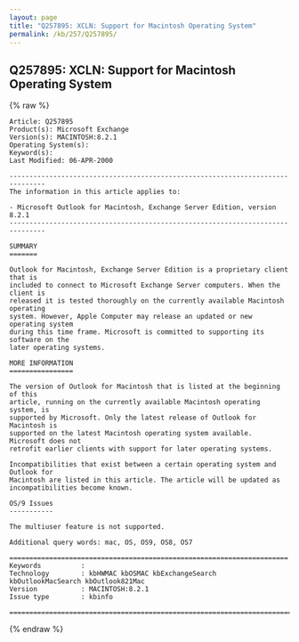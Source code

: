 ```yaml
---
layout: page
title: "Q257895: XCLN: Support for Macintosh Operating System"
permalink: /kb/257/Q257895/
---
```


## Q257895: XCLN: Support for Macintosh Operating System

{% raw %}

	Article: Q257895
	Product(s): Microsoft Exchange
	Version(s): MACINTOSH:8.2.1
	Operating System(s): 
	Keyword(s): 
	Last Modified: 06-APR-2000
	
	-------------------------------------------------------------------------------
	The information in this article applies to:
	
	- Microsoft Outlook for Macintosh, Exchange Server Edition, version 8.2.1 
	-------------------------------------------------------------------------------
	
	SUMMARY
	=======
	
	Outlook for Macintosh, Exchange Server Edition is a proprietary client that is
	included to connect to Microsoft Exchange Server computers. When the client is
	released it is tested thoroughly on the currently available Macintosh operating
	system. However, Apple Computer may release an updated or new operating system
	during this time frame. Microsoft is committed to supporting its software on the
	later operating systems.
	
	MORE INFORMATION
	================
	
	The version of Outlook for Macintosh that is listed at the beginning of this
	article, running on the currently available Macintosh operating system, is
	supported by Microsoft. Only the latest release of Outlook for Macintosh is
	supported on the latest Macintosh operating system available. Microsoft does not
	retrofit earlier clients with support for later operating systems.
	
	Incompatibilities that exist between a certain operating system and Outlook for
	Macintosh are listed in this article. The article will be updated as
	incompatibilities become known.
	
	OS/9 Issues
	-----------
	
	The multiuser feature is not supported.
	
	Additional query words: mac, OS, OS9, OS8, OS7
	
	======================================================================
	Keywords          :  
	Technology        : kbHWMAC kbOSMAC kbExchangeSearch kbOutlookMacSearch kbOutlook821Mac
	Version           : MACINTOSH:8.2.1
	Issue type        : kbinfo
	
	=============================================================================
	

{% endraw %}
